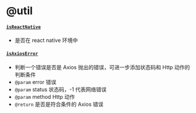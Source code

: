 # @util

#### [`isReactNative`](../src/utils/env.ts)

 - 是否在 react native 环境中

#### [`isAxiosError`](../src/utils/errors.ts)

 - 判断一个错误是否是 Axios 抛出的错误，可进一步添加状态码和 Http 动作的判断条件
 - `@param` error 错误
 - `@param` status 状态码，-1 代表网络错误
 - `@param` method Http 动作
 - `@return` 是否是符合条件的 Axios 错误
